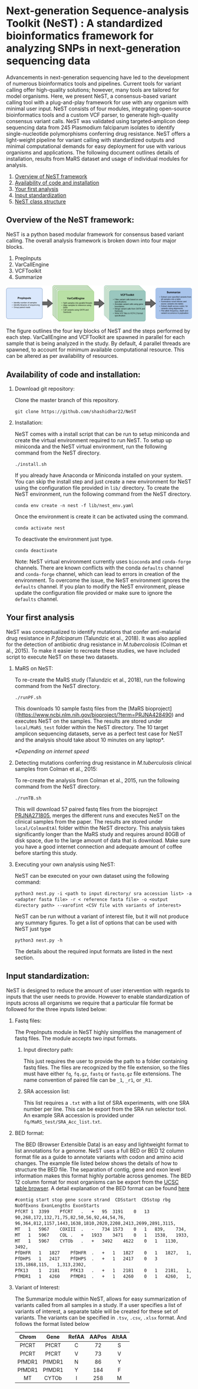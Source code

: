 # Next-generation Sequence-analysis Toolkit (NeST) : A standardized bioinformatics framework for analyzing SNPs in next-generation sequencing data

Advancements in next-generation sequencing have led to the development of numerous bioinformatics tools and pipelines. Current tools for variant calling offer high-quality solutions; however, many tools are tailored for model organisms. Here, we present NeST, a consensus-based variant calling tool with a plug-and-play framework for use with any organism with minimal user input. NeST consists of four modules, integrating open-source bioinformatics tools and a custom VCF parser, to generate high-quality consensus variant calls. NeST was validated using targeted-amplicon deep sequencing data from 245 Plasmodium falciparum isolates to identify single-nucleotide polymorphisms conferring drug resistance. NeST offers a light-weight pipeline for variant calling with standardized outputs and minimal computational demands for easy deployment for use with various organisms and applications. The following document outlines details of installation, results from MaRS dataset and usage of individual modules for analysis.

1. [Overview of NeST framework](#Overview)
2. [Availability of code and installation](#Installation)
3. [Your first analysis](#First)
4. [Input standardization](#inputs)
5. [NeST class structure](#classes)

<a id="Overview"></a>
## Overview of the NeST framework:

NeST is a python based modular framework for consensus based variant calling. The overall analysis framework is broken down into four major blocks.
1. PrepInputs
2. VarCallEngine
3. VCFToolkit
4. Summarize

![NeST framework overview](images/Kookaburra.png)

The figure outlines the four key blocks of NeST and the steps performed by each step. VarCallEngine and VCFToolkit are spawned in parallel for each sample that is being analyzed in the study. By default, 4 parallel threads are spawned, to account for minimum available computational resource. This can be altered as per availability of resources.

<a id="Installation"></a>
## Availability of code and installation:

1. Download git repository:

   Clone the master branch of this repository.
   ```
   git clone https://github.com/shashidhar22/NeST
   ```

2. Installation:

   NeST comes with a install script that can be run to setup miniconda and create the virtual environment required to run NeST. To setup up miniconda and the NeST virtual environment, run the following command from the NeST directory.

   ```
   ./install.sh
   ```

   If you already have Anaconda or Miniconda installed on your system. You can skip the install step and just create a new environment for NeST using the configuration file provided in ```lib/``` directory. To create the NeST environment, run the following command from the NeST directory.

   ```
   conda env create -n nest -f lib/nest_env.yaml
   ```

   Once the environment is create it can be activated using the command.

   ```
   conda activate nest
   ```

   To deactivate the environment just type.

   ```
   conda deactivate
   ```

   Note: NeST virtual environment currently uses `bioconda` and `conda-forge` channels. There are known conflicts with the conda `defaults` channel and `conda-forge` channel, which can lead to errors in creation of the environment. To overcome the issue, the NeST environment ignores the `defaults` channel. If you plan to modify the NeST environment, please update the configuration file provided or make sure to ignore the `defaults` channel.

<a id="First"></a>
## Your first analysis

   NeST was conceptualized to identify mutations that confer anti-malarial drug resistance in *P.falciparum* (Talundzic et al., 2018). It was also applied for the detection of antibiotic drug resistance in *M.tubercolosis* (Colman et al., 2015). To make it easier to recreate these studies, we have included script to execute NeST on these two datasets.

   1. MaRS on NeST:

      To re-create the MaRS study (Talundzic et al., 2018), run the following command from the NeST directory.

      ```
      ./runPF.sh
      ```

      This downloads 10 sample fastq files from the [MaRS bioproject]((https://www.ncbi.nlm.nih.gov/bioproject/?term=PRJNA428490) and executes NeST on the samples. The results are stored under `local/MaRS_test` folder within the NeST directory. The 10 target amplicon sequencing datasets, serve as a perfect test case for NeST and the analysis should take about 10 minutes on any laptop*.

      *\*Depending on internet speed*

   2. Detecting mutations conferring drug resistance in *M.tuberculosis* clinical samples from Colman et al., 2015:

      To re-create the analysis from Colman et al., 2015, run the following command from the NeST directory.

      ```
      ./runTB.sh
      ```

      This will download 57 paired fastq files from the bioproject [PRJNA271805](https://www.ncbi.nlm.nih.gov/bioproject/PRJNA271805), merges the different runs and executes NeST on the clinical samples from the paper. The results are stored under `local/ColmanEtAl` folder within the NeST directory. This analysis takes significantly longer than the MaRS study and requires around 80GB of disk space, due to the large amount of data that is download. Make sure you have a good internet connection and adequate amount of coffee before starting this study.

   3. Executing your own analysis using NeST:

      NeST can be executed on your own dataset using the following command:

      ```
      python3 nest.py -i <path to input directory/ sra accession list> -a <adapter fasta file> -r < reference fasta file> -o <output directory path> --varofint <CSV file with variants of interest>
      ```

      NeST can be run without a variant of interest file, but it will not produce any summary figures. To get a list of options that can be used with NeST just type

      ```
      python3 nest.py -h
      ```

      The details about the required input formats are listed in the next section.

<a id="inputs"></a>
## Input standardization:

NeST is designed to reduce the amount of user intervention with regards to inputs that the user needs to provide. However to enable standardization of inputs across all organisms we require that a particular file format be followed for the three inputs listed below:

1. Fastq files:

   The PrepInputs module in NeST highly simplifies the management of fastq files. The module accepts two input formats.
   1. Input directory path:

      This just requires the user to provide the path to a folder containing fastq files. The files are recognized by the file extension, so the files must have either ```fq```, ```fq.gz```, ```fastq``` or ```fastq.gz``` file extensions. The name convention of paired file can be ```_1```, ```_r1```, or ```_R1```.

   2. SRA accession list:

      This list requires a ```.txt``` with a list of SRA experiments, with one SRA number per line. This can be export from the SRA run selector tool.
      An example SRA accession is provided under ```fq/MaRS_test/SRA_Acc_list.txt```.

2. BED format:

   The BED (Browser Extensible Data) is an easy and lightweight format to list annotations for a genome. NeST uses a full BED or BED 12 column format file as a guide to annotate variants with codon and amino acid changes. The example file listed below shows the details of how to structure the BED file. The separation of contig, gene and exon level information makes this format highly portable across genomes. The BED 12 column format for most organisms can be export from the [UCSC table browser](https://genome.ucsc.edu/cgi-bin/hgTables). A detail explanation of the BED format can be found [here](https://genome.ucsc.edu/FAQ/FAQformat.html#format1)

   ```
   #contig start stop gene score strand  CDSstart  CDSstop rbg NoOfExons ExonLengths ExonStarts
   PfCRT 1	3399	PfCRT	.	+	95	3191	0	13	90,268,172,132,71,75,82,50,56,92,44,54,76,	96,364,812,1157,1443,1638,1810,2020,2208,2413,2699,2891,3115,
   MT	1	5967	COXIII	.	-	734	1573	0	1	839,	734,
   MT	1	5967	COL	.	+	1933	3471	0	1	1538,	1933,
   MT	1	5967	CYTOb	.	+	3492	4622	0	1	1130,	3492,
   PfDHFR	1	1827	PfDHFR	.	+	1	1827	0	1	1827,	1,
   PfDHPS	1	2417	PfDHPS	.	+	1	2417	0	3	135,1868,115,	1,313,2302,
   PfK13	1	2181	PfK13	.	+	1	2181	0	1	2181,	1,
   PfMDR1	1	4260	PfMDR1	.	+	1	4260	0	1	4260,	1,
   ```

3. Variant of Interest:

   The Summarize module within NeST, allows for easy summarization of variants called from all samples in a study. If a user specifies a list of variants of interest, a separate table will be created for these set of variants. The variants can be specified in ```.tsv```, ```.csv```, ```.xlsx``` format. And follows the format listed below

   | Chrom  | Gene   | RefAA | AAPos | AltAA |
   |:------:|:------:|:-----:|:-----:|:-----:|
   | PfCRT  | PfCRT  |   C   |   72  |   S   |
   | PfCRT  | PfCRT  |   V   |   73  |   V   |
   | PfMDR1 | PfMDR1 |   N   |   86  |   Y   |
   | PfMDR1 | PfMDR1 |   Y   |   184 |   F   |
   | MT     | CYTOb  |   I   |   258 |   M   |
